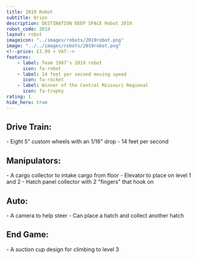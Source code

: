 ```yaml
---
title: 2019 Robot
subtitle: Orion
description: DESTINATION DEEP SPACE Robot 2019
robot_code: 2019
layout: robot
imageicon: "../images/robots/2019robot.png"
image: "../../images/robots/2019robot.png"
<!--price: £3.99 + VAT-->
features:
    - label: Team 1987's 2019 robot
      icon: fa-robot
    - label: 14 feet per second moving speed
      icon: fa-rocket
    - label: Winner of the Central Missouri Regional
      icon: fa-trophy
rating: 1
hide_hero: true
---
```



<h2>Drive Train:</h2>
- Eight 5" custom wheels with an 1/16" drop
- 14 feet per second
<h2>Manipulators:</h2>
- A cargo collector to intake cargo from floor
- Elevator to place on level 1 and 2
- Hatch panel collector with 2 "fingers" that hook on
<h2>Auto:</h2>
- A camera to help steer
- Can place a hatch and collect another hatch
<h2>End Game:</h2>
- A suction cup design for climbing to level 3
